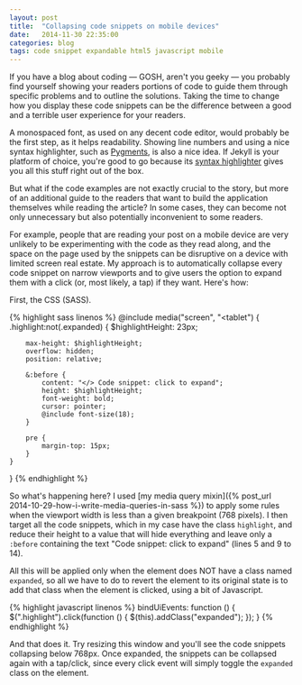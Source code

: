 ```yaml
---
layout: post
title:  "Collapsing code snippets on mobile devices"
date:   2014-11-30 22:35:00
categories: blog
tags: code snippet expandable html5 javascript mobile
---
```

If you have a blog about coding — GOSH, aren't you geeky — you probably find yourself showing your readers portions of code to guide them through specific problems and to outline the solutions. Taking the time to change how you display these code snippets can be the difference between a good and a terrible user experience for your readers.<!--more-->

A monospaced font, as used on any decent code editor, would probably be the first step, as it helps readability. Showing line numbers and using a nice syntax highlighter, such as [Pygments](http://pygments.org/), is also a nice idea. If Jekyll is your platform of choice, you're good to go because its [syntax highlighter](http://jekyllrb.com/docs/templates/#code-snippet-highlighting) gives you all this stuff right out of the box.

But what if the code examples are not exactly crucial to the story, but more of an additional guide to the readers that want to build the application themselves while reading the article? In some cases, they can become not only unnecessary but also potentially inconvenient to some readers.

For example, people that are reading your post on a mobile device are very unlikely to be experimenting with the code as they read along, and the space on the page used by the snippets can be disruptive on a device with limited screen real estate. My approach is to automatically collapse every code snippet on narrow viewports and to give users the option to expand them with a click (or, most likely, a tap) if they want. Here's how:

First, the CSS (SASS).

{% highlight sass linenos %}
@include media("screen", "<tablet") {
	.highlight:not(.expanded) {
		$highlightHeight: 23px;

		max-height: $highlightHeight;
		overflow: hidden;
		position: relative;

		&:before {
			content: "</> Code snippet: click to expand";
			height: $highlightHeight;
			font-weight: bold;
			cursor: pointer;
			@include font-size(18);
		}

		pre {
			margin-top: 15px;
		}
	}
}
{% endhighlight %}

So what's happening here? I used [my media query mixin]({% post_url 2014-10-29-how-i-write-media-queries-in-sass %}) to apply some rules when the viewport width is less than a given breakpoint (768 pixels). I then target all the code snippets, which in my case have the class `highlight`, and reduce their height to a value that will hide everything and leave only a `:before` containing the text "Code snippet: click to expand" (lines 5 and 9 to 14).

All this will be applied only when the element does NOT have a class named `expanded`, so all we have to do to revert the element to its original state is to add that class when the element is clicked, using a bit of Javascript.

{% highlight javascript linenos %}
bindUiEvents: function () {
	$(".highlight").click(function () {
		$(this).addClass("expanded");
	});
}
{% endhighlight %}

And that does it. Try resizing this window and you'll see the code snippets collapsing below 768px. Once expanded, the snippets can be collapsed again with a tap/click, since every click event will simply toggle the `expanded` class on the element.<!--tomb-->